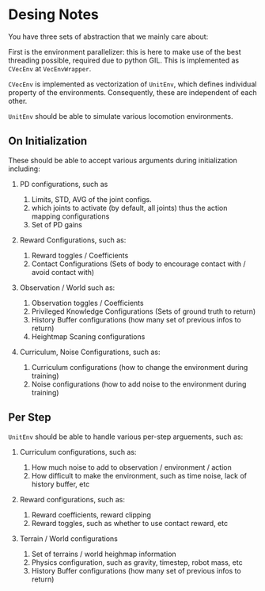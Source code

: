 # Desing Notes

You have three sets of abstraction that we mainly care about:

First is the environment parallelizer: this is here to make use of the best threading possible, required due to python GIL. This is implemented as `CVecEnv` at `VecEnvWrapper`.

`CVecEnv` is implemented as vectorization of `UnitEnv`, which defines individual property of the environments. Consequently, these are independent of each other.

`UnitEnv` should be able to simulate various locomotion environments.

## On Initialization

These should be able to accept various arguments during initialization including:

1. PD configurations, such as

   1. Limits, STD, AVG of the joint configs.
   2. which joints to activate (by default, all joints) thus the action mapping configurations
   3. Set of PD gains

2. Reward Configurations, such as:

   1. Reward toggles / Coefficients
   2. Contact Configurations (Sets of body to encourage contact with / avoid contact with)

3. Observation / World such as:

   1. Observation toggles / Coefficients
   2. Privileged Knowledge Configurations (Sets of ground truth to return)
   3. History Buffer configurations (how many set of previous infos to return)
   4. Heightmap Scaning configurations

4. Curriculum, Noise Configurations, such as:
   1. Curriculum configurations (how to change the environment during training)
   2. Noise configurations (how to add noise to the environment during training)

## Per Step

`UnitEnv` should be able to handle various per-step arguements, such as:

1. Curriculum configurations, such as:

   1. How much noise to add to observation / environment / action
   2. How difficult to make the environment, such as time noise, lack of history buffer, etc

2. Reward configurations, such as:

   1. Reward coefficients, reward clipping
   2. Reward toggles, such as whether to use contact reward, etc

3. Terrain / World configurations
   1. Set of terrains / world heighmap information
   2. Physics configuration, such as gravity, timestep, robot mass, etc
   3. History Buffer configurations (how many set of previous infos to return)
